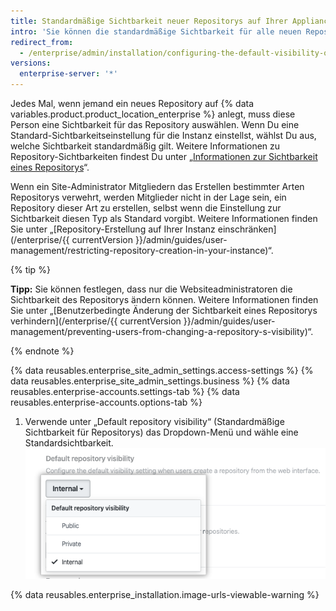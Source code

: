 ```yaml
---
title: Standardmäßige Sichtbarkeit neuer Repositorys auf Ihrer Appliance konfigurieren
intro: 'Sie können die standardmäßige Sichtbarkeit für alle neuen Repositorys als privat oder öffentlich festlegen, die über die Weboberfläche auf Ihrer {% data variables.product.prodname_ghe_server %}-Appliance erstellt wurden.'
redirect_from:
  - /enterprise/admin/installation/configuring-the-default-visibility-of-new-repositories-on-your-appliance
versions:
  enterprise-server: '*'
---
```


Jedes Mal, wenn jemand ein neues Repository auf {% data variables.product.product_location_enterprise %} anlegt, muss diese Person eine Sichtbarkeit für das Repository auswählen. Wenn Du eine Standard-Sichtbarkeitseinstellung für die Instanz einstellst, wählst Du aus, welche Sichtbarkeit standardmäßig gilt. Weitere Informationen zu Repository-Sichtbarkeiten findest Du unter „[Informationen zur Sichtbarkeit eines Repositorys](/github/creating-cloning-and-archiving-repositories/about-repository-visibility)“.

Wenn ein Site-Administrator Mitgliedern das Erstellen bestimmter Arten Repositorys verwehrt, werden Mitglieder nicht in der Lage sein, ein Repository dieser Art zu erstellen, selbst wenn die Einstellung zur Sichtbarkeit diesen Typ als Standard vorgibt. Weitere Informationen finden Sie unter „[Repository-Erstellung auf Ihrer Instanz einschränken](/enterprise/{{ currentVersion }}/admin/guides/user-management/restricting-repository-creation-in-your-instance)“.

{% tip %}

**Tipp:** Sie können festlegen, dass nur die Websiteadministratoren die Sichtbarkeit des Repositorys ändern können. Weitere Informationen finden Sie unter „[Benutzerbedingte Änderung der Sichtbarkeit eines Repositorys verhindern](/enterprise/{{ currentVersion }}/admin/guides/user-management/preventing-users-from-changing-a-repository-s-visibility)“.

{% endnote %}

{% data reusables.enterprise_site_admin_settings.access-settings %}
{% data reusables.enterprise_site_admin_settings.business %}
{% data reusables.enterprise-accounts.settings-tab %}
{% data reusables.enterprise-accounts.options-tab %}
1. Verwende unter „Default repository visibility“ (Standardmäßige Sichtbarkeit für Repositorys) das Dropdown-Menü und wähle eine Standardsichtbarkeit. ![Dropdownmenü zum Auswählen der standardmäßigen Repository-Sichtbarkeit für Ihre Instanz](/assets/images/enterprise/site-admin-settings/default-repository-visibility-settings.png)

{% data reusables.enterprise_installation.image-urls-viewable-warning %}
